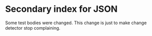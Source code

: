 # Secondary index for JSON 

Some test bodies were changed. This change is just to make change detector stop complaining.
